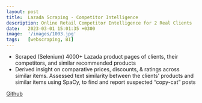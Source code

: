 ```yaml
---
layout: post
title:  Lazada Scraping - Competitor Intelligence
description: Online Retail Competitor Intelligence for 2 Real Clients
date:   2023-03-01 15:01:35 +0300
image:  '/images/1003.jpg'
tags:   [webscraping, BI]
---
```

-	Scraped (Selenium) 4000+ Lazada product pages of clients, their competitors, and similar recommended products
-	Derived insight on comparative prices, discounts, & ratings across similar items. Assessed text similarity between the clients’ products and similar items using SpaCy, to find and report suspected “copy-cat” posts

[Github](https://github.com/kevinjeswani/Lazada_Scraping)